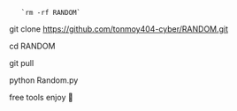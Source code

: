        `rm -rf RANDOM`

git clone https://github.com/tonmoy404-cyber/RANDOM.git

cd RANDOM 

git pull

python Random.py

free tools enjoy 💝
